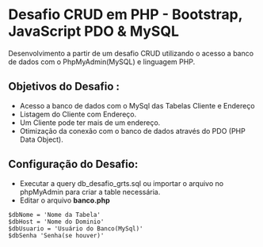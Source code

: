 # Desafio CRUD em PHP - Bootstrap, JavaScript  PDO & MySQL

Desenvolvimento a partir de um desafio CRUD utilizando o acesso a banco de dados com o PhpMyAdmin(MySQL) e linguagem PHP.

## Objetivos do Desafio :

- Acesso a banco de dados com o MySql das Tabelas Cliente e Endereço 
- Listagem do Cliente com Endereço.
- Um Cliente pode ter mais de um endereço.
- Otimização da conexão com o banco de dados através do PDO (PHP Data Object).

## Configuração do Desafio:

- Executar a query db_desafio_grts.sql ou importar o arquivo no phpMyAdmin para criar a table necessária.
- Editar o arquivo **banco.php** 

```
$dbNome = 'Nome da Tabela' 
$dbHost = 'Nome do Dominio' 
$dbUsuario = 'Usuário do Banco(MySql)' 
$dbSenha 'Senha(se houver)'

```
